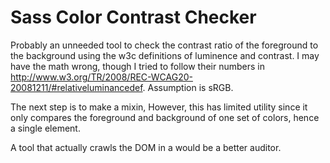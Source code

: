 # Sass Color Contrast Checker
Probably an unneeded tool to check the contrast ratio of the foreground to the background using the w3c definitions of luminence and contrast. I may have the math wrong, though I tried to follow their numbers in http://www.w3.org/TR/2008/REC-WCAG20-20081211/#relativeluminancedef. Assumption is sRGB.

The next step is to make a mixin, However, this has limited utility since it only compares the foreground and background of one set of colors, hence a single element. 

A tool that actually crawls the DOM in a would be a better auditor.
